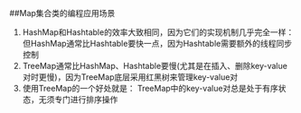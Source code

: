##Map集合类的编程应用场景
1. HashMap和Hashtable的效率大致相同，因为它们的实现机制几乎完全一样：
    但HashMap通常比Hashtable要快一点，因为Hashtable需要额外的线程同步控制
2. TreeMap通常比HashMap、Hashtable要慢(尤其是在插入、删除key-value对时更慢)，因为TreeMap底层采用红黑树来管理key-value对
3. 使用TreeMap的一个好处就是： TreeMap中的key-value对总是处于有序状态，无须专门进行排序操作